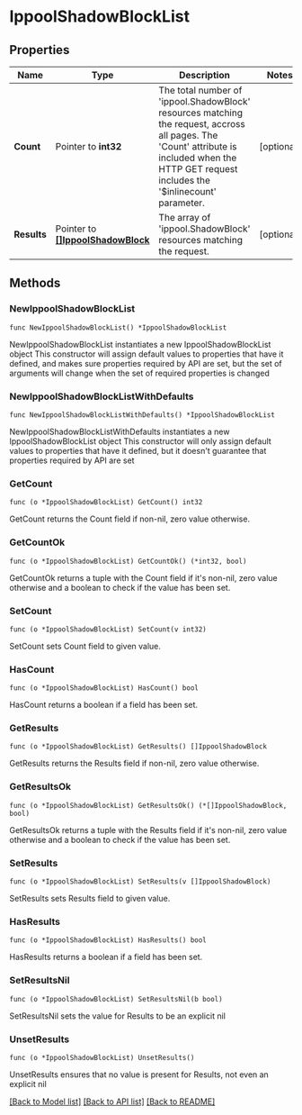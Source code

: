 # IppoolShadowBlockList

## Properties

Name | Type | Description | Notes
------------ | ------------- | ------------- | -------------
**Count** | Pointer to **int32** | The total number of &#39;ippool.ShadowBlock&#39; resources matching the request, accross all pages. The &#39;Count&#39; attribute is included when the HTTP GET request includes the &#39;$inlinecount&#39; parameter. | [optional] 
**Results** | Pointer to [**[]IppoolShadowBlock**](ippool.ShadowBlock.md) | The array of &#39;ippool.ShadowBlock&#39; resources matching the request. | [optional] 

## Methods

### NewIppoolShadowBlockList

`func NewIppoolShadowBlockList() *IppoolShadowBlockList`

NewIppoolShadowBlockList instantiates a new IppoolShadowBlockList object
This constructor will assign default values to properties that have it defined,
and makes sure properties required by API are set, but the set of arguments
will change when the set of required properties is changed

### NewIppoolShadowBlockListWithDefaults

`func NewIppoolShadowBlockListWithDefaults() *IppoolShadowBlockList`

NewIppoolShadowBlockListWithDefaults instantiates a new IppoolShadowBlockList object
This constructor will only assign default values to properties that have it defined,
but it doesn't guarantee that properties required by API are set

### GetCount

`func (o *IppoolShadowBlockList) GetCount() int32`

GetCount returns the Count field if non-nil, zero value otherwise.

### GetCountOk

`func (o *IppoolShadowBlockList) GetCountOk() (*int32, bool)`

GetCountOk returns a tuple with the Count field if it's non-nil, zero value otherwise
and a boolean to check if the value has been set.

### SetCount

`func (o *IppoolShadowBlockList) SetCount(v int32)`

SetCount sets Count field to given value.

### HasCount

`func (o *IppoolShadowBlockList) HasCount() bool`

HasCount returns a boolean if a field has been set.

### GetResults

`func (o *IppoolShadowBlockList) GetResults() []IppoolShadowBlock`

GetResults returns the Results field if non-nil, zero value otherwise.

### GetResultsOk

`func (o *IppoolShadowBlockList) GetResultsOk() (*[]IppoolShadowBlock, bool)`

GetResultsOk returns a tuple with the Results field if it's non-nil, zero value otherwise
and a boolean to check if the value has been set.

### SetResults

`func (o *IppoolShadowBlockList) SetResults(v []IppoolShadowBlock)`

SetResults sets Results field to given value.

### HasResults

`func (o *IppoolShadowBlockList) HasResults() bool`

HasResults returns a boolean if a field has been set.

### SetResultsNil

`func (o *IppoolShadowBlockList) SetResultsNil(b bool)`

 SetResultsNil sets the value for Results to be an explicit nil

### UnsetResults
`func (o *IppoolShadowBlockList) UnsetResults()`

UnsetResults ensures that no value is present for Results, not even an explicit nil

[[Back to Model list]](../README.md#documentation-for-models) [[Back to API list]](../README.md#documentation-for-api-endpoints) [[Back to README]](../README.md)


